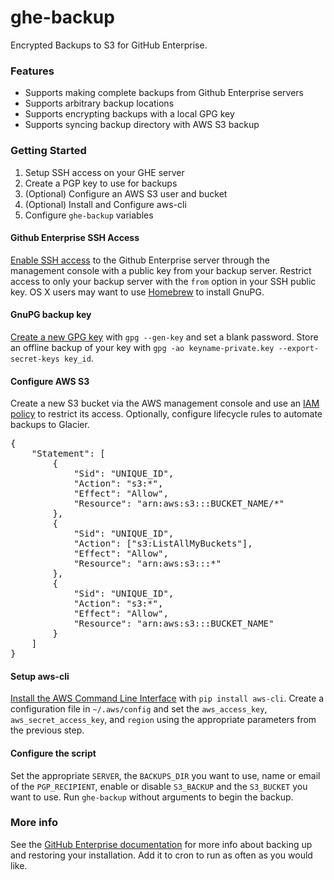 ghe-backup
===============================

Encrypted Backups to S3 for GitHub Enterprise.

### Features

* Supports making complete backups from Github Enterprise servers
* Supports arbitrary backup locations
* Supports encrypting backups with a local GPG key
* Supports syncing backup directory with AWS S3 backup

### Getting Started

1. Setup SSH access on your GHE server
2. Create a PGP key to use for backups
3. (Optional) Configure an AWS S3 user and bucket
4. (Optional) Install and Configure aws-cli
5. Configure `ghe-backup` variables

#### Github Enterprise SSH Access

[Enable SSH access](https://enterprise.github.com/help/articles/ssh-access) to the Github Enterprise server through the management console with a public key from your backup server. Restrict access to only your backup server with the `from` option in your SSH public key. OS X users may want to use [Homebrew](http://brew.sh/) to install GnuPG.

#### GnuPG backup key

[Create a new GPG  key](https://help.ubuntu.com/community/GnuPrivacyGuardHowto) with `gpg --gen-key` and set a blank password. Store an offline backup of your key with `gpg -ao keyname-private.key --export-secret-keys key_id`.

#### Configure AWS S3

Create a new S3 bucket via the AWS management console and use an [IAM policy](http://docs.aws.amazon.com/IAM/latest/UserGuide/PoliciesOverview.html) to restrict its access. Optionally, configure lifecycle rules to automate backups to Glacier.

<pre>{
	"Statement": [
		{
			"Sid": "UNIQUE_ID",
			"Action": "s3:*",
			"Effect": "Allow",
			"Resource": "arn:aws:s3:::BUCKET_NAME/*"
		},
		{
			"Sid": "UNIQUE_ID",
			"Action": ["s3:ListAllMyBuckets"],
			"Effect": "Allow",
			"Resource": "arn:aws:s3:::*"
		},
		{
			"Sid": "UNIQUE_ID",
			"Action": "s3:*",
			"Effect": "Allow",
			"Resource": "arn:aws:s3:::BUCKET_NAME"
		}
	]
}</pre>

#### Setup aws-cli

[Install the AWS Command Line Interface](https://github.com/aws/aws-cli#installation) with `pip install aws-cli`. Create a configuration file in `~/.aws/config` and set the `aws_access_key`, `aws_secret_access_key`, and `region` using the appropriate parameters from the previous step.

#### Configure the script

Set the appropriate `SERVER`, the `BACKUPS_DIR` you want to use, name or email of the `PGP_RECIPIENT`, enable or disable `S3_BACKUP` and the `S3_BUCKET` you want to use. Run `ghe-backup` without arguments to begin the backup.

### More info

See the [GitHub Enterprise documentation](https://enterprise.github.com/help/articles/backing-up-your-installation) for more info about backing up and restoring your installation. Add it to cron to run as often as you would like.
